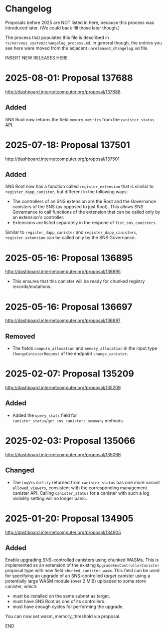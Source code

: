 # Changelog

Proposals before 2025 are NOT listed in here, because this process was
introduced later. (We could back fill those later though.)

The process that populates this file is described in
`rs/nervous_system/changelog_process.md`. In general though, the entries you see
here were moved from the adjacent `unreleased_changelog.md` file.


INSERT NEW RELEASES HERE


# 2025-08-01: Proposal 137688

http://dashboard.internetcomputer.org/proposal/137688

## Added

SNS Root now returns the field `memory_metrics` from the `canister_status` API.


# 2025-07-18: Proposal 137501

http://dashboard.internetcomputer.org/proposal/137501

## Added

SNS Root now has a function called `register_extension` that is similar to `register_dapp_canister`,
but different in the following ways:

* The controllers of an SNS extension are the Root and the Governance canisters of the SNS (as
  opposed to just Root). This allows SNS Governance to call functions of the extension that can
  be called only by an extension's controller.
* Extensions are listed separately in the respone of `list_sns_canisters`.

Similar to `register_dapp_canister` and `register_dapp_canisters`, `register_extension` can be
called only by the SNS Governance.


# 2025-05-16: Proposal 136895

http://dashboard.internetcomputer.org/proposal/136895

* This ensures that this canister will be ready for chunked registry records/mutations.


# 2025-05-16: Proposal 136697

http://dashboard.internetcomputer.org/proposal/136697

## Removed
- The fields `compute_allocation` and `memory_allocation` in the input type `ChangeCanisterRequest`
  of the endpoint `change_canister`.


# 2025-02-07: Proposal 135209

http://dashboard.internetcomputer.org/proposal/135209

## Added

* Added the `query_stats` field for `canister_status`/`get_sns_canisters_summary` methods.


# 2025-02-03: Proposal 135066

http://dashboard.internetcomputer.org/proposal/135066

## Changed

- The `LogVisibility` returned from `canister_status` has one more variant `allowed_viewers`,
  consistent with the corresponding management canister API. Calling `canister_status` for a
  canister with such a log visibility setting will no longer panic.


# 2025-01-20: Proposal 134905

http://dashboard.internetcomputer.org/proposal/134905

## Added

Enable upgrading SNS-controlled canisters using chunked WASMs. This is implemented as an extension
of the existing `UpgradeSnsControllerCanister` proposal type with new field `chunked_canister_wasm`.
This field can be used for specifying an upgrade of an SNS-controlled *target* canister using
a potentially large WASM module (over 2 MiB) uploaded to some *store* canister, which:
* must be installed on the same subnet as target.
* must have SNS Root as one of its controllers.
* must have enough cycles for performing the upgrade.

You can now set wasm_memory_threshold via proposal.


END
